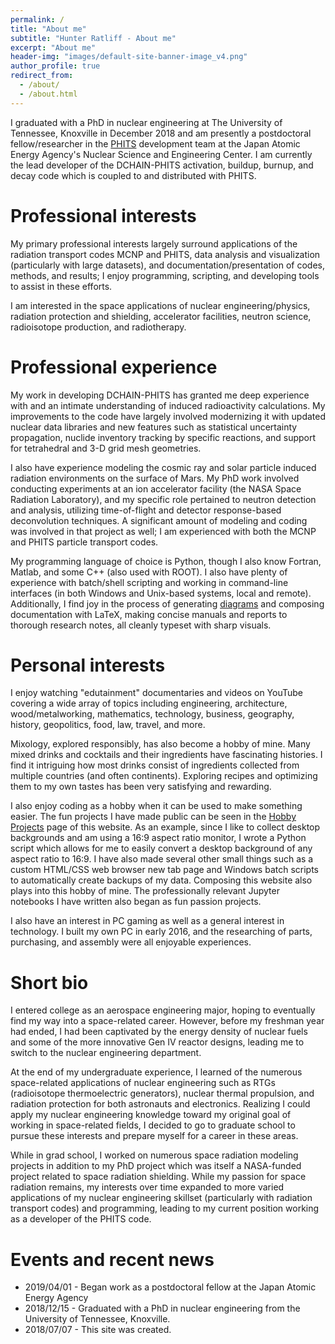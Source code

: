 ```yaml
---
permalink: /
title: "About me"
subtitle: "Hunter Ratliff - About me"
excerpt: "About me"
header-img: "images/default-site-banner-image_v4.png"
author_profile: true
redirect_from:
  - /about/
  - /about.html
---
```


I graduated with a PhD in nuclear engineering at The University of Tennessee, Knoxville in December 2018 and am presently a postdoctoral fellow/researcher in the [PHITS](https://phits.jaea.go.jp/) development team at the Japan Atomic Energy Agency's Nuclear Science and Engineering Center.  I am currently the lead developer of the DCHAIN-PHITS activation, buildup, burnup, and decay code which is coupled to and distributed with PHITS.

Professional interests
======
My primary professional interests largely surround applications of the radiation transport codes MCNP and PHITS, data analysis and visualization (particularly with large datasets), and documentation/presentation of codes, methods, and results; I enjoy programming, scripting, and developing tools to assist in these efforts.

I am interested in the space applications of nuclear engineering/physics, radiation protection and shielding, accelerator facilities, neutron science, radioisotope production, and radiotherapy.


Professional experience
======
My work in developing DCHAIN-PHITS has granted me deep experience with and an intimate understanding of induced radioactivity calculations.  My improvements to the code have largely involved modernizing it with updated nuclear data libraries and new features such as statistical uncertainty propagation, nuclide inventory tracking by specific reactions, and support for tetrahedral and 3-D grid mesh geometries.

I also have experience modeling the cosmic ray and solar particle induced radiation environments on the surface of Mars.  My PhD work involved conducting experiments at an ion accelerator facility (the NASA Space Radiation Laboratory), and my specific role pertained to neutron detection and analysis, utilizing time-of-flight and detector response-based deconvolution techniques.  A significant amount of modeling and coding was involved in that project as well; I am experienced with both the MCNP and PHITS particle transport codes.

My programming language of choice is Python, though I also know Fortran, Matlab, and some C++ (also used with ROOT).  I also have plenty of experience with batch/shell scripting and working in command-line interfaces (in both Windows and Unix-based systems, local and remote).  Additionally, I find joy in the process of generating [diagrams](https://hratliff.com/posts/gallery-of-figures/) and composing documentation with LaTeX, making concise manuals and reports to thorough research notes, all cleanly typeset with sharp visuals.

Personal interests
======
I enjoy watching "edutainment" documentaries and videos on YouTube covering a wide array of topics including engineering, architecture, wood/metalworking, mathematics, technology, business, geography, history, geopolitics, food, law, travel, and more.  

Mixology, explored responsibly, has also become a hobby of mine.  Many mixed drinks and cocktails and their ingredients have fascinating histories.  I find it intriguing how most drinks consist of ingredients collected from multiple countries (and often continents).  Exploring recipes and optimizing them to my own tastes has been very satisfying and rewarding.

I also enjoy coding as a hobby when it can be used to make something easier.  The fun projects I have made public can be seen in the [Hobby Projects](https://hratliff.com/hobby-code-projects/) page of this website.  As an example, since I like to collect desktop backgrounds and am using a 16:9 aspect ratio monitor, I wrote a Python script which allows for me to easily convert a desktop background of any aspect ratio to 16:9.  I have also made several other small things such as a custom HTML/CSS web browser new tab page and Windows batch scripts to automatically create backups of my data.  Composing this website also plays into this hobby of mine.  The professionally relevant Jupyter notebooks I have written also began as fun passion projects.

I also have an interest in PC gaming as well as a general interest in technology.  I built my own PC in early 2016, and the researching of parts, purchasing, and assembly were all enjoyable experiences.

Short bio
======
I entered college as an aerospace engineering major, hoping to eventually find my way into a space-related career.  However, before my freshman year had ended, I had been captivated by the energy density of nuclear fuels and some of the more innovative Gen IV reactor designs, leading me to switch to the nuclear engineering department.  

At the end of my undergraduate experience, I learned of the numerous space-related applications of nuclear engineering such as RTGs (radioisotope thermoelectric generators), nuclear thermal propulsion, and radiation protection for both astronauts and electronics.  Realizing I could apply my nuclear engineering knowledge toward my original goal of working in space-related fields, I decided to go to graduate school to pursue these interests and prepare myself for a career in these areas.  

While in grad school, I worked on numerous space radiation modeling projects in addition to my PhD project which was itself a NASA-funded project related to space radiation shielding.  While my passion for space radiation remains, my interests over time expanded to more varied applications of my nuclear engineering skillset (particularly with radiation transport codes) and programming, leading to my current position working as a developer of the PHITS code.


Events and recent news
======
* 2019/04/01 - Began work as a postdoctoral fellow at the Japan Atomic Energy Agency
* 2018/12/15 - Graduated with a PhD in nuclear engineering from the University of Tennessee, Knoxville.
* 2018/07/07 - This site was created.
